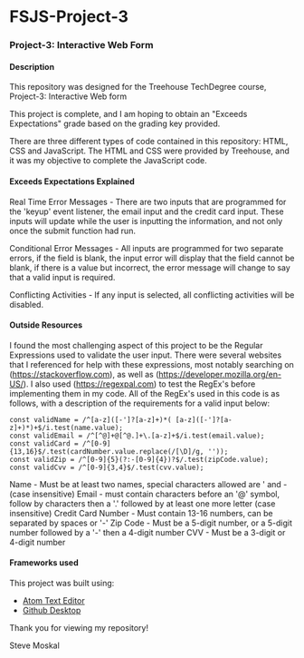 # FSJS-Project-3
### Project-3: Interactive Web Form

#### Description

This repository was designed for the Treehouse TechDegree course, Project-3: Interactive Web form

This project is complete, and I am hoping to obtain an "Exceeds Expectations" grade based on the grading key provided.

There are three different types of code contained in this repository: HTML, CSS and JavaScript. The HTML and CSS were provided by Treehouse, and it was my objective to complete the JavaScript code.

#### Exceeds Expectations Explained

Real Time Error Messages -
There are two inputs that are programmed for the 'keyup' event listener, the email input and the credit card input. These inputs will update while the user is inputting the information, and not only once the submit function had run.

Conditional Error Messages -
All inputs are programmed for two separate errors, if the field is blank, the input error will display that the field cannot be blank, if there is a value but incorrect, the error message will change to say that a valid input is required.

Conflicting Activities - 
If any input is selected, all conflicting activities will be disabled.

#### Outside Resources

I found the most challenging aspect of this project to be the Regular Expressions used to validate the user input. There were several websites that I referenced for help with these expressions, most notably searching on (https://stackoverflow.com), as well as (https://developer.mozilla.org/en-US/). I also used (https://regexpal.com) to test the RegEx's before implementing them in my code. All of the RegEx's used in this code is as follows, with a description of the requirements for a valid input below:

```
const validName = /^[a-z]([-']?[a-z]+)*( [a-z]([-']?[a-z]+)*)+$/i.test(name.value);
const validEmail = /^[^@]+@[^@.]+\.[a-z]+$/i.test(email.value);
const validCard = /^[0-9]{13,16}$/.test(cardNumber.value.replace(/[\D]/g, ''));
const validZip = /^[0-9]{5}(?:-[0-9]{4})?$/.test(zipCode.value);
const validCvv = /^[0-9]{3,4}$/.test(cvv.value);
```
Name - Must be at least two names, special characters allowed are ' and -  (case insensitive)
Email - must contain characters before an '@' symbol, follow by characters then a '.' followed by at least one more letter (case insensitive)
Credit Card Number - Must contain 13-16 numbers, can be separated by spaces or '-'
Zip Code - Must be a 5-digit number, or a 5-digit number followed by a '-' then a 4-digit number
CVV - Must be a 3-digit or 4-digit number

#### Frameworks used

This project was built using:
  - [Atom Text Editor](https://atom.io)
  - [Github Desktop](https://desktop.github.com)

Thank you for viewing my repository!

Steve Moskal
